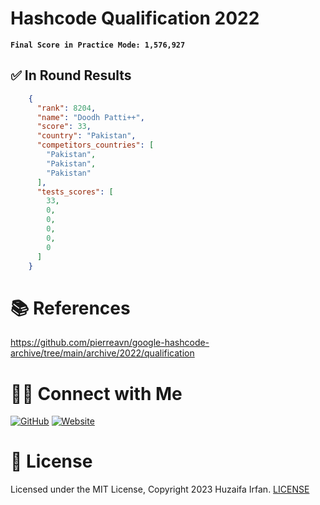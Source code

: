# Hashcode Qualification 2022

**`Final Score in Practice Mode: 1,576,927`**

## ✅ In Round Results
```json
    {
      "rank": 8204,
      "name": "Doodh Patti++",
      "score": 33,
      "country": "Pakistan",
      "competitors_countries": [
        "Pakistan",
        "Pakistan",
        "Pakistan"
      ],
      "tests_scores": [
        33,
        0,
        0,
        0,
        0,
        0
      ]
    }
```


# 📚 References
https://github.com/pierreavn/google-hashcode-archive/tree/main/archive/2022/qualification

# 🤝🏻 Connect with Me

[![GitHub](https://img.shields.io/badge/Github-%23222.svg?style=for-the-badge&logo=github&logoColor=white)](https://github.com/HuzaifaIrfan/)
[![Website](https://img.shields.io/badge/Website-%23222.svg?style=for-the-badge&logo=google-chrome&logoColor==%234285F4)](https://www.huzaifairfan.com)

# 📜 License

Licensed under the MIT License, Copyright 2023 Huzaifa Irfan. [LICENSE](LICENSE)
